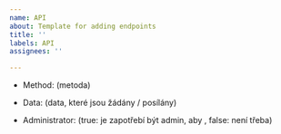 ```yaml
---
name: API
about: Template for adding endpoints
title: ''
labels: API
assignees: ''

---
```


* Method: (metoda)  

* Data:  (data, které jsou žádány / posílány)  

* Administrator:  (true: je zapotřebí být admin, aby , false:  není třeba)
